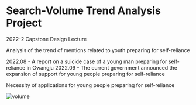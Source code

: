 # Search-Volume Trend Analysis Project
2022-2 Capstone Design Lecture

Analysis of the trend of mentions related to youth preparing for self-reliance

2022.08 - A report on a suicide case of a young man preparing for self-reliance in Gwangju
2022.09 - The current government announced the expansion of support for young people preparing for self-reliance

Necessity of applications for young people preparing for self-reliance

![volume](https://user-images.githubusercontent.com/98948416/235357320-f8c69400-3767-410e-96f7-ea2bdacfd510.png)
